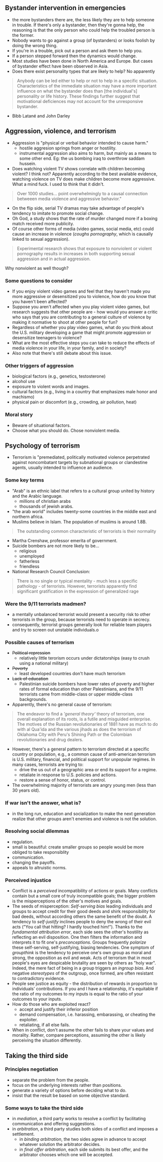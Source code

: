 ## Bystander intervention in emergencies
- the more bystanders there are, the less likely they are to help someone in trouble. If there's only a bystander, then they're gonna help, the reasoning is that the only person who could help the troubled person is the former.
- Nobody wants to go against a group (of bystanders) or looks foolish by doing the wrong thing.
- If you're in a trouble, pick out a person and ask them to help you.
- If a person stepped forward then the dynamics would change.
- Most studies have been done in North America and Europe. But cases of bystander effect have been observed in Asia.
- Does there exist personality types that are likely to help? No apparently
> Anybody can be led either to help or not to help in a specific situation. Characteristics of the immediate situation may have a more important influence on what the bystander does than [the individual's] personality or life history. These findings further suggest that motivational deficiences may not account for the unresponsive bystander.

- Bibb Latané and John Darley
## Aggression, violence, and terrorism
- Aggression is "physical or verbal behavior intended to cause harm."
	- hostile aggresion springs from anger or hostility.
	- instrumental aggression also aims to harm, but mainly as a means to some other end. Eg: the us bombing iraq to overthrow saddam hussein.
- Does watching violent TV shows correlate with children becoming violent? I think not? Apparently according to the best available evidence, watching violence on TV does make children become more aggressive. What a mind fuck. I used to think that it didn't.
> Over 1000 studies... point overwhelmingly to a causal connection betweeen media violence and aggressive behavior."

- On the flip side, serial TV dramas may take advantage of people's tendency to imitate to promote social change.
- Oh God, a study shows that the rate of murder changed more if a boxing match received more publicity.
- Of course other forms of media (video games, social media, etc) could cause an increase in violence (*coughs pornography*, which is causally linked to sexual aggression).
> Experimental research shows that exposure to nonviolent or violent pornography results in increases in both supporting sexual aggression and in actual aggression.

Why nonviolent as well though?
### Some questions to consider
- If you enjoy violent video games and feel that they haven't made you more aggressive or desensitized you to violence, how do you know that you haven't been affected?
- Suppose you aren't affected when you play violent video games, but research suggests that other people are - how would you answer a critic who says that you are contributing to a general culture of violence by making it normative to shoot at other people for fun?
- Regardless of whether you play video games, what do you think about the U.S. military developing a game that might promote aggression or desensitize teenagers to violence?
- What are the most effective steps you can take to reduce the effects of media violence in your life, in your family, and in society?
- Also note that there's still debate about this issue.
### Other triggers of aggression
- biological factors (e.g., genetics, testosterone)
- alcohol use
- exposure to violent words and images.
- cultural factors (e.g., living in a country that emphasizes male honor and machismo)
- physical pain or discomfort (e.g., crowding, air pollution, heat)
### Moral story
- Beware of situational factors.
- Choose what you should do. Chose nonviolent media.
## Psychology of terrorism
- Terrorism is "premediated, politically motivated violence perpetrated against noncombatant targets by subnational groups or clandestine agents, usually intended to influence an audience.
### Some key terms
- "Arab" is an ethnic label that refers to a cultural group united by history and the Arabic language.
	- millions of christian arabs
	- thousands of jewish arabs.
- "the arab world" includes twenty-some countries in the middle east and northern africa.
- Muslims believe in Islam. The population of muslims is around 1.8B.
> The outstanding common characteristic of terrorists is their normality

- Martha Crenshaw, professor emerita of government.
- Suicide bombers are not more likely to be...
	- religious
	- unemployed
	- fatherless
	- friendless
- National Research Council Conclusion:
> There is no single or typical mentality - much less a specific pathology - of terrorists. However, terrorists apparently find significant gratification in the expression of generalized rage

### Were the 9/11 terrorists madmen?
- a mentally unbalanced terrorist would present a security risk to other terrorists in the group, because terrorists need to operate in secrecy.
- consequently, terrorist groups generally look for reliable team players and try to screen out unstable individuals.o
### Possible causes of terrorism
- ~~Political repression~~
	- relatively little terorism occurs under dictatorships (easy to crush using a national military)
- ~~Poverty~~
	- least developed countries don't have much terrorism
- ~~Lack of education~~
	- Palestinian suicide bombers have lower rates of poverty and higher rates of formal education than other Palestinians, and the 9/11 terrorists came from middle-class or upper middle-class backgrounds.
- Apparently, there's no general cause of terrorism:
> The endeavor to find a *'general theory'* theory of terrorism, one overall explanation of its roots, is a futile and misguided enterprise. The motives of the Russian revolutionaries of 1881 have as much to do with al Qua'ida and the various jihads as does the terrorism of Oklahoma City with Peru's Shining Path or the Colombian revolutionaries and drug dealers.

- However, there's a general pattern to terrorism directed at a specific country or population, e.g., a common cause of anti-american terrorism is U.S. military, financial, and political support for unpopular regimes. In many cases, terrorists are trying to:
	- drive the us out of a geographic area or end its support for a regime.
	- retaliate in response to U.S. policies and actions.
	- restore a sense of honor, status, or control.
- The overwhelming majority of terrorists are angry young men (less than 30 years old).
### If war isn't the answer, what is?
- in the long run, education and socialization to make the next generation realize that other groups aren't enemies and violence is not the solution.
### Resolving social dilemmas
- regulation.
- small is beautiful: create smaller groups so people would be more obliged to take responsiblity
- communication.
- changing the payoffs.
- appeals to altruistic norms.
### Perceived injustice
- Conflict is a *perceived* incompatibility of actions or goals. Many conflicts contain but a small core of truly incompatible goals; the bigger problem is the misperceptions of the other's motives and goals.
- The seeds of misperception: *Self-serving bias* leading individuals and groups to accept credit for their good deeds and shirk responsibility for bad deeds, without according others the same benefit of the doubt. A tendency to *self-justify* inclines people to deny the wrong of their evil acts ("You call that hitting? I hardly touched him!"). Thanks to the *fundamental attribution error*, each side sees the other's hostility as reflecting an evil disposition. One then filters the information and interprets it to fit one's *preconceptions*. Groups frequently *polarize* these self-serving, self-justifying, biasing tendencies. One symptom of *groupthink* is the tendency to perceive one's own group as moral and strong, the opposition as evil and weak. Acts of terrorism that in most people's eyes are despicable brutality are seen by others as "holy war". Indeed, the mere fact of being in a group triggers an *ingroup bias*. And negative *stereotypes* of the outgroup, once formed, are often resistant to contradictory evidence.
- People see justice as equity - the distribution of rewards in proportion to individuals' contributions. If you and I have a relationship, it's equitable if the ratio of my outcomes to my inputs is equal to the ratio of your outcomes to your inputs.
- How do those who are exploited react?
	- accept and justify their inferior position
	- demand compensation, i.e. harassing, embarassing, or cheating the exploiter.
	- retaliating, if all else fails.
- When in conflict, don't assume the other fails to share your values and morality. Rather, compare perceptions, assuming the other is likely perceiving the situation differently.
## Taking the third side
### Principles negotiation
- separate the problem from the people.
- focus on the underlying interests rather than positions.
- generate a variety of options before deciding what to do.
- insist that the result be based on some objective standard.
### Some ways to take the third side
- in *mediation*, a third party works to resolve a conflict by facilitating communication and offering suggestions.
- in *arbitration*, a third party studies both sides of a conflict and imposes a settlement.
	- in *binding arbitration*, the two sides agree in advance to accept whatever solution the arbitrator decides.
	- in *final offer arbitration*, each side submits its best offer, and the arbitrator chooses which one will be accepted.
